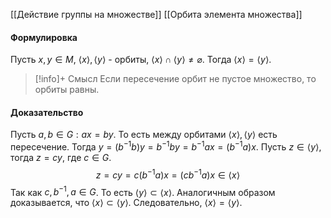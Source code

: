 [[Действие группы на множестве]]
[[Орбита элемента множества]]
#### Формулировка
Пусть $x,y \in M$, $\langle x \rangle, \langle y \rangle$ - орбиты, $\langle x \rangle \cap \langle y \rangle \neq \varnothing$. Тогда $\langle x \rangle = \langle y \rangle$.

>[!info]+ Смысл
>Если пересечение орбит не пустое множество, то орбиты равны.
#### Доказательство
Пусть $a,b \in G : ax = by$. То есть между орбитами $\langle x \rangle, \langle y \rangle$ есть пересечение.
Тогда $y = (b^{-1}b)y = b^{-1}by = b^{-1}ax = (b^{-1}a)x$. 
Пусть $z \in \langle y \rangle$, тогда $z = cy$, где $c \in G$. 
$$z = cy = c(b^{-1}a)x = (cb^{-1}a)x \in \langle x \rangle $$
Так как $c, b^{-1}, a \in G$. То есть $\langle y \rangle \subset \langle x \rangle$. 
Аналогичным образом доказывается, что $\langle x \rangle \subset \langle y \rangle$.
Следовательно, $\langle x \rangle = \langle y \rangle$.




